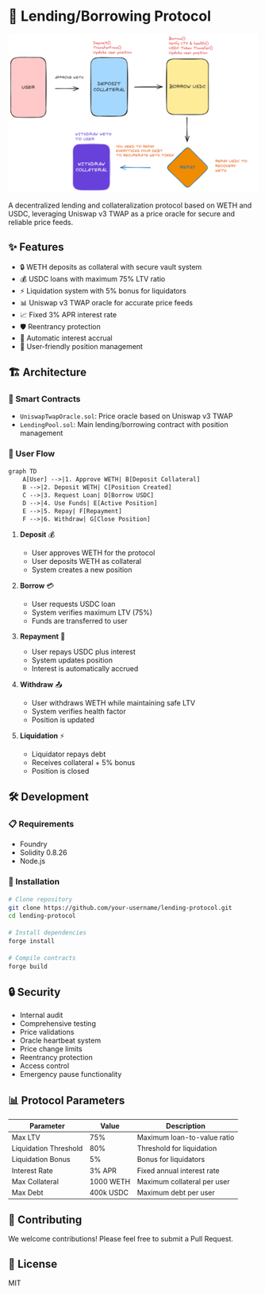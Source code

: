 # 🏦 Lending/Borrowing Protocol

![Protocol Structure](./snapshots/structure.png)

A decentralized lending and collateralization protocol based on WETH and USDC, leveraging Uniswap v3 TWAP as a price oracle for secure and reliable price feeds.

## ✨ Features

- 🔒 WETH deposits as collateral with secure vault system
- 💰 USDC loans with maximum 75% LTV ratio
- ⚡ Liquidation system with 5% bonus for liquidators
- 📊 Uniswap v3 TWAP oracle for accurate price feeds
- 📈 Fixed 3% APR interest rate
- 🛡️ Reentrancy protection
- 🔄 Automatic interest accrual
- 📱 User-friendly position management

## 🏗️ Architecture

### 📝 Smart Contracts

- `UniswapTwapOracle.sol`: Price oracle based on Uniswap v3 TWAP
- `LendingPool.sol`: Main lending/borrowing contract with position management

### 🔄 User Flow

```mermaid
graph TD
    A[User] -->|1. Approve WETH| B[Deposit Collateral]
    B -->|2. Deposit WETH| C[Position Created]
    C -->|3. Request Loan| D[Borrow USDC]
    D -->|4. Use Funds| E[Active Position]
    E -->|5. Repay| F[Repayment]
    F -->|6. Withdraw| G[Close Position]
```

1. **Deposit** 💰
   - User approves WETH for the protocol
   - User deposits WETH as collateral
   - System creates a new position

2. **Borrow** 💳
   - User requests USDC loan
   - System verifies maximum LTV (75%)
   - Funds are transferred to user

3. **Repayment** 🔄
   - User repays USDC plus interest
   - System updates position
   - Interest is automatically accrued

4. **Withdraw** 📤
   - User withdraws WETH while maintaining safe LTV
   - System verifies health factor
   - Position is updated

5. **Liquidation** ⚡
   - Liquidator repays debt
   - Receives collateral + 5% bonus
   - Position is closed

## 🛠️ Development

### 📋 Requirements

- Foundry
- Solidity 0.8.26
- Node.js

### 🚀 Installation

```bash
# Clone repository
git clone https://github.com/your-username/lending-protocol.git
cd lending-protocol

# Install dependencies
forge install

# Compile contracts
forge build
```

## 🔒 Security

- Internal audit
- Comprehensive testing
- Price validations
- Oracle heartbeat system
- Price change limits
- Reentrancy protection
- Access control
- Emergency pause functionality

## 📊 Protocol Parameters

| Parameter | Value | Description |
|-----------|-------|-------------|
| Max LTV | 75% | Maximum loan-to-value ratio |
| Liquidation Threshold | 80% | Threshold for liquidation |
| Liquidation Bonus | 5% | Bonus for liquidators |
| Interest Rate | 3% APR | Fixed annual interest rate |
| Max Collateral | 1000 WETH | Maximum collateral per user |
| Max Debt | 400k USDC | Maximum debt per user |

## 🤝 Contributing

We welcome contributions! Please feel free to submit a Pull Request.

## 📄 License

MIT

